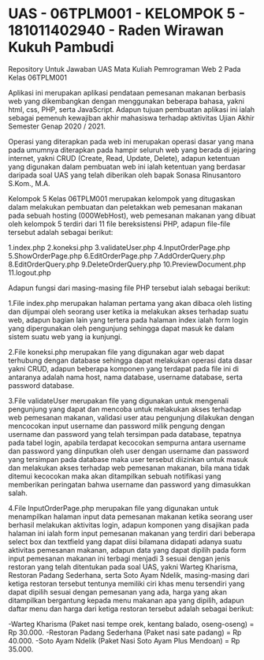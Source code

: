 # UAS - 06TPLM001 - KELOMPOK 5 - 181011402940 - Raden Wirawan Kukuh Pambudi
Repository Untuk Jawaban UAS Mata Kuliah Pemrograman Web 2 Pada Kelas 06TPLM001

Aplikasi ini merupakan aplikasi pendataan pemesanan makanan berbasis web yang dikembangkan dengan menggunakan beberapa bahasa, yakni html, css, PHP, serta JavaScript.
Adapun tujuan pembuatan aplikasi ini ialah sebagai pemenuh kewajiban akhir mahasiswa terhadap aktivitas Ujian Akhir Semester Genap 2020 / 2021.

Operasi yang diterapkan pada web ini merupakan operasi dasar yang mana pada umumnya diterapkan pada hampir seluruh web yang berada di jejaring internet, yakni CRUD (Create, Read, Update, Delete), adapun ketentuan yang digunakan dalam pembuatan web ini ialah ketentuan yang berdasar daripada soal UAS yang telah diberikan oleh bapak Sonasa Rinusantoro S.Kom., M.A. 

Kelompok 5 Kelas 06TPLM001 merupakan kelompok yang ditugaskan dalam melakukan pembuatan dan peletakkan web pemesanan makanan pada sebuah hosting (000WebHost), web pemesanan makanan yang dibuat oleh kelompok 5 terdiri dari 11 file bereksistensi PHP, adapun file-file tersebut adalah sebagai berikut:

1.index.php
2.koneksi.php
3.validateUser.php
4.InputOrderPage.php
5.ShowOrderPage.php
6.EditOrderPage.php
7.AddOrderQuery.php
8.EditOrderQuery.php
9.DeleteOrderQuery.php
10.PreviewDocument.php
11.logout.php

Adapun fungsi dari masing-masing file PHP tersebut ialah sebagai berikut:

1.File index.php merupakan halaman pertama yang akan dibaca oleh listing dan dijumpai oleh seorang user ketika ia melakukan akses terhadap suatu web, adapun bagian lain yang tertera pada halaman index ialah form login yang dipergunakan oleh pengunjung sehingga dapat masuk ke dalam sistem suatu web yang ia kunjungi.

2.File koneksi.php merupakan file yang digunakan agar web dapat terhubung dengan database sehingga dapat melakukan operasi data dasar yakni CRUD, adapun beberapa komponen yang terdapat pada file ini di antaranya adalah nama host, nama database, username database, serta password database.

3.File validateUser merupakan file yang digunakan untuk mengenali pengunjung yang dapat dan mencoba untuk melakukan akses terhadap web pemesanan makanan, validasi user atau pengunjung dilakukan dengan mencocokan input username dan password milik pengung dengan username dan password yang telah tersimpan pada database, tepatnya pada tabel login, apabila terdapat kecocokan sempurna antara username dan password yang diinputkan oleh user dengan username dan password yang tersimpan pada database maka user tersebut diizinkan untuk masuk dan melakukan akses terhadap web pemesanan makanan, bila mana tidak ditemui kecocokan maka akan ditampilkan sebuah notifikasi yang memberikan peringatan bahwa username dan password yang dimasukkan salah.

4.File InputOrderPage.php merupakan file yang digunakan untuk menampilkan halaman input data pemesanan makanan ketika seorang user berhasil melakukan aktivitas login, adapun komponen yang disajikan pada halaman ini ialah form input pemesanan makanan yang terdiri dari beberapa select box dan textfield yang dapat diisi bilamana didapati adanya suatu aktivitas pemesanan makanan, adapun data yang dapat dipilih pada form input pemesanan makanan ini terbagi menjadi 3 sesuai dengan jenis restoran yang telah ditentukan pada soal UAS, yakni Warteg Kharisma, Restoran Padang Sederhana, serta Soto Ayam Ndelik, masing-masing dari ketiga restoran tersebut tentunya memiliki ciri khas menu tersendiri yang dapat dipilih sesuai dengan pemesanan yang ada, harga yang akan ditampilkan bergantung kepada menu makanan apa yang dipilih, adapun daftar menu dan harga dari ketiga restoran tersebut adalah sebagai berikut:

-Warteg Kharisma (Paket nasi tempe orek, kentang balado, oseng-oseng) = Rp 30.000.
-Restoran Padang Sederhana (Paket nasi sate padang) = Rp 40.000.
-Soto Ayam Ndelik (Paket Nasi Soto Ayam Plus Mendoan) = Rp 35.000.
